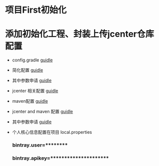 # 项目First初始化

# 添加初始化工程、封装上传jcenter仓库配置

- config.gradle [guidle](config.gradle)
- 简化配置 [guidle](https://github.com/liuweijw/jcenter/blob/master/bintray.gradle?raw=true)
- 其中参数申请 [guidle](https://bintray.com/signup/oss)
- jcenter 相关配置 [guidle](https://github.com/liuweijw/jcenter/blob/master/bintray.gradle)
- maven配置 [guidle](https://github.com/liuweijw/jcenter/blob/master/maven.gradle)
- jcenter and maven 配置 [guidle](https://github.com/liuweijw/jcenter/blob/master/maven-auto.gradle)
- 其中参数申请 [guidle](https://bintray.com)
- 个人核心信息配置在项目 local.properties

  ### bintray.user=********
  ### bintray.apikey=*********************
